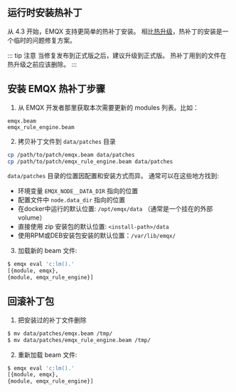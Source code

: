 ## 运行时安装热补丁

从 4.3 开始，EMQX 支持更简单的热补丁安装。
相比[热升级](./relup.md)，热补丁的安装是一个临时的问题修复方案。

::: tip 注意
当修复发布到正式版之后，建议升级到正式版。
热补丁用到的文件在热升级之前应该删除。
:::

## 安装 EMQX 热补丁步骤

1. 从 EMQX 开发者那里获取本次需要更新的 modules 列表。比如：

```
emqx.beam
emqx_rule_engine.beam
```

2. 拷贝补丁文件到 `data/patches` 目录

```bash
cp /path/to/patch/emqx.beam data/patches
cp /path/to/patch/emqx_rule_engine.beam data/patches
```

`data/patches` 目录的位置因配置和安装方式而异。
通常可以在这些地方找到:

* 环境变量 `EMQX_NODE__DATA_DIR` 指向的位置
* 配置文件中 `node.data_dir` 指向的位置
* 在docker中运行的默认位置: `/opt/emqx/data` （通常是一个挂在的外部volume）
* 直接使用 zip 安装包的默认位置: `<install-path>/data`
* 使用RPM或DEB安装包安装的默认位置：`/var/lib/emqx/`

3. 加载新的 beam 文件:

```bash
$ emqx eval 'c:lm().'
[{module, emqx},
{module, emqx_rule_engine}]
```

## 回滚补丁包

1. 把安装过的补丁文件删除

```bash
$ mv data/patches/emqx.beam /tmp/
$ mv data/patches/emqx_rule_engine.beam /tmp/
```

2. 重新加载 beam 文件:

```bash
$ emqx eval 'c:lm().'
[{module, emqx},
{module, emqx_rule_engine}]
```
